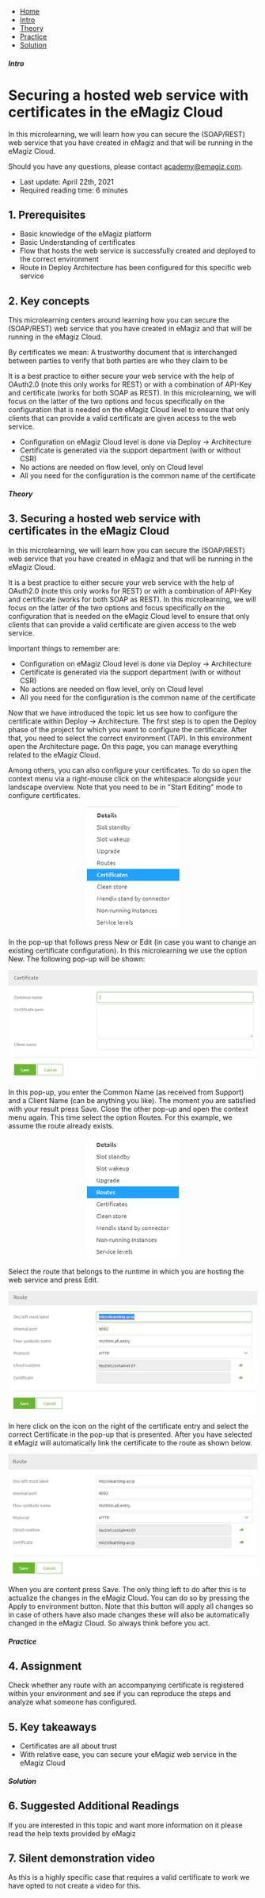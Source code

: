 <div class="ez-academy">
    <div class="ez-academy__body">
        <main class="micro-learning">
        <ul class="doc-nav">
            <li class="doc-nav__item"><a href="../../docs/microlearning/intermediate-securing-your-data-traffic-index" class="doc-nav__link">Home</a></li>
            <li class="doc-nav__item"><a href="#intro" class="doc-nav__link">Intro</a></li>
            <li class="doc-nav__item"><a href="#theory" class="doc-nav__link">Theory</a></li>
            <li class="doc-nav__item"><a href="#practice" class="doc-nav__link">Practice</a></li>
            <li class="doc-nav__item"><a href="#solution" class="doc-nav__link">Solution</a></li>
        </ul>

<div class="doc">

##### Intro

# Securing a hosted web service with certificates in the eMagiz Cloud
 
In this microlearning, we will learn how you can secure the (SOAP/REST) web service that you have created in eMagiz and that will be running in the eMagiz Cloud.

Should you have any questions, please contact academy@emagiz.com.

- Last update: April 22th, 2021
- Required reading time: 6 minutes

## 1. Prerequisites
- Basic knowledge of the eMagiz platform
- Basic Understanding of certificates
- Flow that hosts the web service is successfully created and deployed to the correct environment
- Route in Deploy Architecture has been configured for this specific web service

## 2. Key concepts
This microlearning centers around learning how you can secure the (SOAP/REST) web service that you have created in eMagiz and that will be running in the eMagiz Cloud.

By certificates we mean: A trustworthy document that is interchanged between parties to verify that both parties are who they claim to be

It is a best practice to either secure your web service with the help of OAuth2.0 (note this only works for REST) or with a combination of API-Key and certificate (works for both SOAP as REST).
In this microlearning, we will focus on the latter of the two options and focus specifically on the configuration that is needed on the eMagiz Cloud level to ensure that only clients that can provide a valid certificate are given access to the web service.

- Configuration on eMagiz Cloud level is done via Deploy -> Architecture
- Certificate is generated via the support department (with or without CSR)
- No actions are needed on flow level, only on Cloud level
- All you need for the configuration is the common name of the certificate

##### Theory
  
## 3. Securing a hosted web service with certificates in the eMagiz Cloud

In this microlearning, we will learn how you can secure the (SOAP/REST) web service that you have created in eMagiz and that will be running in the eMagiz Cloud.

It is a best practice to either secure your web service with the help of OAuth2.0 (note this only works for REST) or with a combination of API-Key and certificate (works for both SOAP as REST).
In this microlearning, we will focus on the latter of the two options and focus specifically on the configuration that is needed on the eMagiz Cloud level to ensure that only clients that can provide a valid certificate are given access to the web service.

Important things to remember are:

- Configuration on eMagiz Cloud level is done via Deploy -> Architecture
- Certificate is generated via the support department (with or without CSR)
- No actions are needed on flow level, only on Cloud level
- All you need for the configuration is the common name of the certificate

Now that we have introduced the topic let us see how to configure the certificate within Deploy -> Architecture. The first step is to open the Deploy phase of the project for which you want to configure the certificate. After that, you need to select the correct environment (TAP). In this environment open the Architecture page. On this page, you can manage everything related to the eMagiz Cloud.

Among others, you can also configure your certificates. To do so open the context menu via a right-mouse click on the whitespace alongside your landscape overview. Note that you need to be in "Start Editing" mode to configure certificates.

<p align="center"><img src="../../img/microlearning/intermediate-securing-your-data-traffic-securing-a-hosted-webservice-with-certificates-in-the-emagiz-cloud--certificates-context-menu.png"></p>

In the pop-up that follows press New or Edit (in case you want to change an existing certificate configuration). In this microlearning we use the option New. The following pop-up will be shown:

<p align="center"><img src="../../img/microlearning/intermediate-securing-your-data-traffic-securing-a-hosted-webservice-with-certificates-in-the-emagiz-cloud--pop-up-certificate-details.png"></p>

In this pop-up, you enter the Common Name (as received from Support) and a Client Name (can be anything you like). The moment you are satisfied with your result press Save. Close the other pop-up and open the context menu again. This time select the option Routes. For this example, we assume the route already exists.

<p align="center"><img src="../../img/microlearning/intermediate-securing-your-data-traffic-securing-a-hosted-webservice-with-certificates-in-the-emagiz-cloud--routes-context-menu.png"></p>

Select the route that belongs to the runtime in which you are hosting the web service and press Edit.

<p align="center"><img src="../../img/microlearning/intermediate-securing-your-data-traffic-securing-a-hosted-webservice-with-certificates-in-the-emagiz-cloud--route-edit-screen.png"></p>

In here click on the icon on the right of the certificate entry and select the correct Certificate in the pop-up that is presented. After you have selected it eMagiz will automatically link the certificate to the route as shown below.

<p align="center"><img src="../../img/microlearning/intermediate-securing-your-data-traffic-securing-a-hosted-webservice-with-certificates-in-the-emagiz-cloud--route-edit-screen-filled-in.png"></p>

When you are content press Save. The only thing left to do after this is to actualize the changes in the eMagiz Cloud. You can do so by pressing the Apply to environment button. Note that this button will apply all changes so in case of others have also made changes these will also be automatically changed in the eMagiz Cloud. So always think before you act.

##### Practice

## 4. Assignment

Check whether any route with an accompanying certificate is registered within your environment and see if you can reproduce the steps and analyze what someone has configured.

## 5. Key takeaways

- Certificates are all about trust
- With relative ease, you can secure your eMagiz web service in the eMagiz Cloud

##### Solution

## 6. Suggested Additional Readings

If you are interested in this topic and want more information on it please read the help texts provided by eMagiz

## 7. Silent demonstration video

As this is a highly specific case that requires a valid certificate to work we have opted to not create a video for this.

</div>
</main>
</div>
</div>